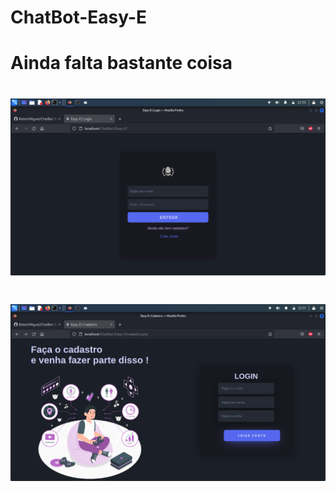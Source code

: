 # ChatBot-Easy-E
# Ainda falta bastante coisa
<h1 align="center">
    <img src="Easy-E/index.png">
<h1>
<h1 align="center">
    <img src="Easy-E/cadastro.png">
<h1>

